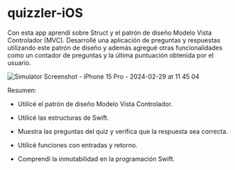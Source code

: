 # quizzler-iOS

Con esta app aprendí sobre Struct y el patrón de diseño Modelo Vista Controlador (MVC). Desarrollé una aplicación de preguntas y respuestas utilizando este patrón de diseño y además agregué otras funcionalidades como un contador de preguntas y la última puntuación obtenida por el usuario.


![Simulator Screenshot - iPhone 15 Pro - 2024-02-29 at 11 45 04](https://github.com/agustincarro99/quizzler-iOS/assets/91037691/b68c60e4-b76c-4aac-a73d-b5b98962ab7a=150x150)


Resumen:

- Utilicé el patrón de diseño Modelo Vista Controlador.

- Utilicé las estructuras de Swift.

- Muestra las preguntas del quiz y verifica que la respuesta sea correcta.

- Utilicé funciones con entradas y retorno.

- Comprendí la inmutabilidad en la programación Swift.

